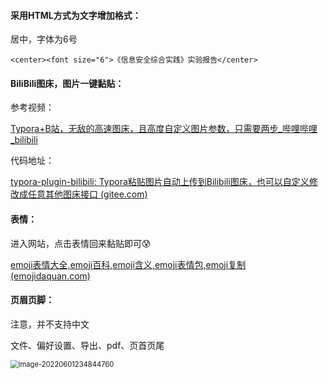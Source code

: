 #### 采用HTML方式为文字增加格式：

居中，字体为6号

```
<center><font size="6">《信息安全综合实践》实验报告</center>
```



#### BiliBili图床，图片一键黏贴：

参考视频：

[Typora+B站，无敌的高速图床，且高度自定义图片参数，只需要两步_哔哩哔哩_bilibili](https://www.bilibili.com/video/BV13K4y197j7?spm_id_from=333.337.search-card.all.click)

代码地址：

[typora-plugin-bilibili: Typora粘贴图片自动上传到Bilibili图床，也可以自定义修改成任意其他图床接口 (gitee.com)](https://gitee.com/xlzy520/typora-plugin-bilibili)



#### 表情：

进入网站，点击表情回来黏贴即可😰

[emoji表情大全,emoji百科,emoji含义,emoji表情包,emoji复制 (emojidaquan.com)](https://www.emojidaquan.com/)



#### 页眉页脚：

注意，并不支持中文

文件、偏好设置、导出、pdf、页首页尾

<img src="https://i0.hdslb.com/bfs/album/6ffd8d27165ae30ff09522fcae5e49a944fd4a96.png" alt="image-20220601234844760" style="zoom:80%;" /> 